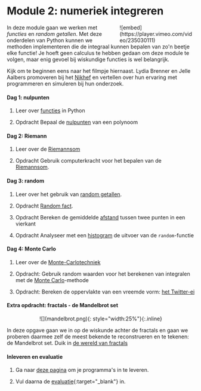 # Module 2: numeriek integreren

<div style="width: 40%; float:right; margin-left: 2em;">
![embed](https://player.vimeo.com/video/235030111)
</div>

In deze module gaan we werken met *functies* en *random getallen*. Met deze onderdelen van Python kunnen we methoden implementeren die de integraal kunnen bepalen van zo'n beetje elke functie! Je hoeft geen calculus te hebben gedaan om deze module te volgen, maar enig gevoel bij wiskundige functies is wel belangrijk.

Kijk om te beginnen eens naar het filmpje hiernaast. Lydia Brenner en Jelle Aalbers promoveren bij het [Nikhef](http://www.nikhef.nl/) en vertellen over hun ervaring met programmeren en simuleren bij hun onderzoek.

#### Dag 1: nulpunten

1. Leer over [functies](/python/functies) in Python

3. <span class="badge badge-primary">Opdracht</span> Bepaal de [nulpunten](/integreren/nulpunten) van een polynoom

#### Dag 2: Riemann

1. Leer over de [Riemannsom](/technieken/riemannsom)

1. <span class="badge badge-primary">Opdracht</span> Gebruik computerkracht voor het bepalen van de [Riemannsom](/integreren/riemann).

#### Dag 3: random

1. Leer over het gebruik van  [random getallen](/technieken/random).

2. <span class="badge badge-primary">Opdracht</span> [Random fact](/integreren/randomwiskunde).

3. <span class="badge badge-primary">Opdracht</span> Bereken de gemiddelde [afstand](/integreren/afstand) tussen twee punten in een vierkant

3. <span class="badge badge-primary">Opdracht</span> Analyseer met een [histogram](/integreren/histogram) de uitvoer van de `random`-functie

#### Dag 4: Monte Carlo

1. Leer over de [Monte-Carlotechniek](/technieken/monte-carlo)

2. <span class="badge badge-primary">Opdracht:</span> Gebruik random waarden voor het berekenen van integralen met de  [Monte Carlo](/integreren/monte-carlo)-methode

3. <span class="badge badge-primary">Opdracht:</span> Bereken de oppervlakte van een vreemde vorm: [het Twitter-ei](/integreren/ei)


#### Extra opdracht: fractals - de Mandelbrot set

<p align="center">
![](mandelbrot.png){: style="width:25%"}{:.inline}
</p>

In deze opgave gaan we in op de wiskunde achter de fractals en gaan we proberen daarmee zelf de meest bekende te reconstrueren en te tekenen: de Mandelbrot set. Duik in [de wereld van fractals](/integreren/extra)




#### Inleveren en evaluatie

1. Ga naar [deze pagina](/integreren/inleveren) om je programma's in te leveren.

2. Vul daarna de [evaluatie](https://goo.gl/forms/X0HNmhNQbhAk81442){:target="_blank"} in.



